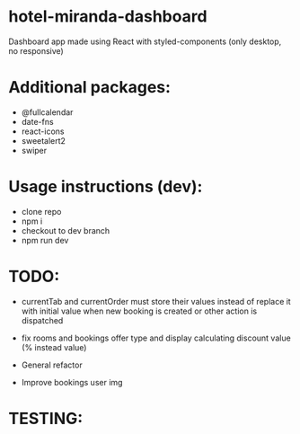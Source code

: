 # hotel-miranda-dashboard

Dashboard app made using React with styled-components (only desktop, no responsive)

# Additional packages:

- @fullcalendar
- date-fns
- react-icons
- sweetalert2
- swiper

# Usage instructions (dev):

- clone repo
- npm i
- checkout to dev branch
- npm run dev

# TODO:
- currentTab and currentOrder must store their values instead of replace it with initial value when new booking is created or other action is dispatched

- fix rooms and bookings offer type and display calculating discount value (% instead value)

- General refactor

- Improve bookings user img

# TESTING: